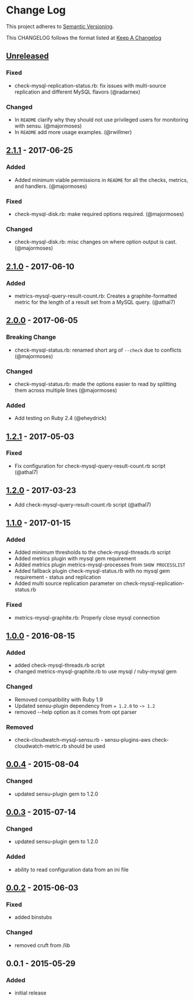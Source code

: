 # Change Log
This project adheres to [Semantic Versioning](http://semver.org/).

This CHANGELOG follows the format listed at [Keep A Changelog](http://keepachangelog.com/)

## [Unreleased]
### Fixed
- check-mysql-replication-status.rb: fix issues with multi-source replication and different MySQL flavors (@radarnex)

### Changed
- In `README` clarify why they should not use privileged users for monitoring with sensu. (@majormoses)
- In `README` add more usage examples. (@rwillmer)

## [2.1.1] - 2017-06-25
### Added
- Added minimum viable permissions in `README` for all the checks, metrics, and handlers. (@majormoses)

### Fixed
- check-mysql-disk.rb: make required options required. (@majormoses)

### Changed
- check-mysql-disk.rb: misc changes on where option output is cast. (@majormoses)

## [2.1.0] - 2017-06-10
### Added
- metrics-mysql-query-result-count.rb: Creates a graphite-formatted metric for the length of a result set from a MySQL query. (@athal7)

## [2.0.0] - 2017-06-05
### Breaking Change
- check-mysql-status.rb: renamed short arg of `--check` due to conflicts (@majormoses)

### Changed
- check-mysql-status.rb: made the options easier to read by splitting them across multiple lines (@majormoses)

### Added
- Add testing on Ruby 2.4 (@eheydrick)

## [1.2.1] - 2017-05-03
### Fixed
- Fix configuration for check-mysql-query-result-count.rb script (@athal7)

## [1.2.0] - 2017-03-23
- Add check-mysql-query-result-count.rb script (@athal7)

## [1.1.0] - 2017-01-15
### Added
- Added minimum thresholds to the check-mysql-threads.rb script
- Added metrics plugin with mysql gem requirement
- Added metrics plugin metrics-mysql-processes from `SHOW PROCESSLIST`
- Added fallback plugin check-mysql-status.rb with no mysql gem requirement - status and replication
- Added multi source replication parameter on check-mysql-replication-status.rb

### Fixed
- metrics-mysql-graphite.rb: Properly close mysql connection

## [1.0.0] - 2016-08-15
### Added
- added check-mysql-threads.rb script
- changed metrics-mysql-graphite.rb to use mysql / ruby-mysql gem

### Changed
- Removed compatibility with Ruby 1.9
- Updated sensu-plugin dependency from `= 1.2.0` to `~> 1.2`
- removed --help option as it comes from opt parser

### Removed
- check-cloudwatch-mysql-sensu.rb - sensu-plugins-aws check-cloudwatch-metric.rb should be used

## [0.0.4] - 2015-08-04
### Changed
- updated sensu-plugin gem to 1.2.0

## [0.0.3] - 2015-07-14
### Changed
- updated sensu-plugin gem to 1.2.0

### Added
- ability to read configuration data from an ini file

## [0.0.2] - 2015-06-03
### Fixed
- added binstubs

### Changed
- removed cruft from /lib

## 0.0.1 - 2015-05-29
### Added
- initial release

[Unreleased]: https://github.com/sensu-plugins/sensu-plugins-mysql/compare/2.1.1...HEAD
[2.1.1]: https://github.com/sensu-plugins/sensu-plugins-mysql/compare/2.1.0...2.1.1
[2.1.0]: https://github.com/sensu-plugins/sensu-plugins-mysql/compare/2.0.0...2.1.0
[2.0.0]: https://github.com/sensu-plugins/sensu-plugins-mysql/compare/1.2.1...2.0.0
[1.2.1]: https://github.com/sensu-plugins/sensu-plugins-mysql/compare/1.2.0...1.2.1
[1.2.0]: https://github.com/sensu-plugins/sensu-plugins-mysql/compare/1.1.0...1.2.0
[1.1.0]: https://github.com/sensu-plugins/sensu-plugins-mysql/compare/1.0.0...1.1.0
[1.0.0]: https://github.com/sensu-plugins/sensu-plugins-mysql/compare/0.0.4...1.0.0
[0.0.4]: https://github.com/sensu-plugins/sensu-plugins-mysql/compare/0.0.3...0.0.4
[0.0.3]: https://github.com/sensu-plugins/sensu-plugins-mysql/compare/0.0.2...0.0.3
[0.0.2]: https://github.com/sensu-plugins/sensu-plugins-mysql/compare/0.0.1...0.0.2
